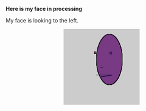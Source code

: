 **Here is my face in processing**

My face is looking to the left. 

<p align="center">
  <img src="drawface.png" width="200" title="Abstract Face">
</p>
